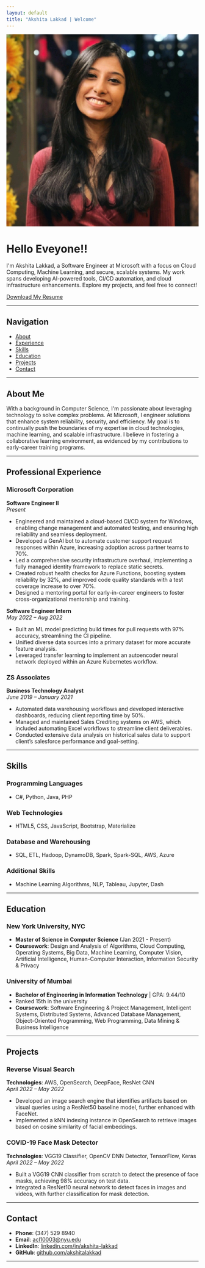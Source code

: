 ```yaml
---
layout: default
title: "Akshita Lakkad | Welcome"
---
```


<div class="profile">
  <img src="assets/images/Akshita_Photo.jpeg" alt="Akshita Lakkad" class="profile-photo">
  <div class="profile-info">
    <h1>Hello Eveyone!!</h1>
    <p>I'm Akshita Lakkad, a Software Engineer at Microsoft with a focus on Cloud Computing, Machine Learning, and secure, scalable systems. My work spans developing AI-powered tools, CI/CD automation, and cloud infrastructure enhancements. Explore my projects, and feel free to connect!</p>
    <p><a href="Akshita_Lakkad_Resume.pdf" download>Download My Resume</a></p>
  </div>
</div>

---

## Navigation
- [About](#about)
- [Experience](#experience)
- [Skills](#skills)
- [Education](#education)
- [Projects](#projects)
- [Contact](#contact)

---

## About Me <a name="about"></a>
With a background in Computer Science, I'm passionate about leveraging technology to solve complex problems. At Microsoft, I engineer solutions that enhance system reliability, security, and efficiency. My goal is to continually push the boundaries of my expertise in cloud technologies, machine learning, and scalable infrastructure. I believe in fostering a collaborative learning environment, as evidenced by my contributions to early-career training programs.

---

## Professional Experience <a name="experience"></a>

### Microsoft Corporation
**Software Engineer II**  
*Present*
- Engineered and maintained a cloud-based CI/CD system for Windows, enabling change management and automated testing, and ensuring high reliability and seamless deployment.
- Developed a GenAI bot to automate customer support request responses within Azure, increasing adoption across partner teams to 70%.
- Led a comprehensive security infrastructure overhaul, implementing a fully managed identity framework to replace static secrets.
- Created robust health checks for Azure Functions, boosting system reliability by 32%, and improved code quality standards with a test coverage increase to over 70%.
- Designed a mentoring portal for early-in-career engineers to foster cross-organizational mentorship and training.

**Software Engineer Intern**  
*May 2022 – Aug 2022*
- Built an ML model predicting build times for pull requests with 97% accuracy, streamlining the CI pipeline.
- Unified diverse data sources into a primary dataset for more accurate feature analysis.
- Leveraged transfer learning to implement an autoencoder neural network deployed within an Azure Kubernetes workflow.

### ZS Associates
**Business Technology Analyst**  
*June 2019 – January 2021*
- Automated data warehousing workflows and developed interactive dashboards, reducing client reporting time by 50%.
- Managed and maintained Sales Crediting systems on AWS, which included automating Excel workflows to streamline client deliverables.
- Conducted extensive data analysis on historical sales data to support client’s salesforce performance and goal-setting.

---

## Skills <a name="skills"></a>

### Programming Languages
- C#, Python, Java, PHP

### Web Technologies
- HTML5, CSS, JavaScript, Bootstrap, Materialize

### Database and Warehousing
- SQL, ETL, Hadoop, DynamoDB, Spark, Spark-SQL, AWS, Azure

### Additional Skills
- Machine Learning Algorithms, NLP, Tableau, Jupyter, Dash

---

## Education <a name="education"></a>

### New York University, NYC
- **Master of Science in Computer Science** (Jan 2021 - Present)
- **Coursework**: Design and Analysis of Algorithms, Cloud Computing, Operating Systems, Big Data, Machine Learning, Computer Vision, Artificial Intelligence, Human-Computer Interaction, Information Security & Privacy

### University of Mumbai
- **Bachelor of Engineering in Information Technology** | GPA: 9.44/10
- Ranked 15th in the university
- **Coursework**: Software Engineering & Project Management, Intelligent Systems, Distributed Systems, Advanced Database Management, Object-Oriented Programming, Web Programming, Data Mining & Business Intelligence

---

## Projects <a name="projects"></a>

### Reverse Visual Search
**Technologies**: AWS, OpenSearch, DeepFace, ResNet CNN  
*April 2022 – May 2022*
- Developed an image search engine that identifies artifacts based on visual queries using a ResNet50 baseline model, further enhanced with FaceNet.
- Implemented a kNN indexing instance in OpenSearch to retrieve images based on cosine similarity of facial embeddings.

### COVID-19 Face Mask Detector
**Technologies**: VGG19 Classifier, OpenCV DNN Detector, TensorFlow, Keras  
*April 2022 – May 2022*
- Built a VGG19 CNN classifier from scratch to detect the presence of face masks, achieving 98% accuracy on test data.
- Integrated a ResNet10 neural network to detect faces in images and videos, with further classification for mask detection.

---

## Contact <a name="contact"></a>
- **Phone**: (347) 529 8940
- **Email**: [acl10003@nyu.edu](mailto:acl10003@nyu.edu)
- **LinkedIn**: [linkedin.com/in/akshita-lakkad](https://www.linkedin.com/in/akshita-lakkad/)
- **GitHub**: [github.com/akshitalakkad](https://github.com/akshitalakkad)

---
